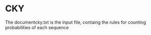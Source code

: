 # CKY
The documentcky.txt is the input file, containg the rules for counting probabilities of each sequence
